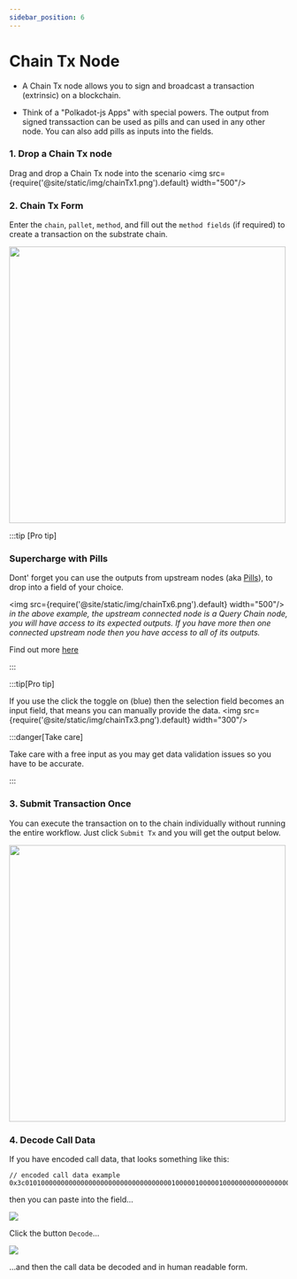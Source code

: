 ```yaml
---
sidebar_position: 6
---
```


# Chain Tx Node

- A Chain Tx node allows you to sign and broadcast a transaction (extrinsic) on a blockchain. 

- Think of a "Polkadot-js Apps" with special powers. The output from signed transsaction can be used as pills and can used in any other node. You can also add pills as inputs into the fields.


### 1. Drop a Chain Tx node
Drag and drop a Chain Tx node into the scenario
 <img src={require('@site/static/img/chainTx1.png').default}  width="500"/>


### 2. Chain Tx Form

Enter the `chain`, `pallet`, `method`, and fill out the `method fields` (if required) to create a transaction on the substrate chain.  


<div class="text--center">
 <img src={require('@site/static/img/chainTx2.png').default}  width="500"/>


  
</div>

:::tip [Pro tip]
### Supercharge with Pills
Dont' forget you can use the outputs from upstream nodes (aka [Pills](/pills/pills.md)), to drop into a field of your choice. 

<img src={require('@site/static/img/chainTx6.png').default}  width="500"/>
_in the above example, the upstream connected node is a Query Chain node, you will have access to its expected outputs. If you have more then one connected upstream node then you have access to all of its outputs._

Find out more [here]((/pills/pills.md))


:::




:::tip[Pro tip]

If you use the click the toggle on (blue) then the selection field becomes an input field, that means you can manually provide the data. 
<img src={require('@site/static/img/chainTx3.png').default}  width="300"/>

:::danger[Take care]

Take care with a free input as you may get data validation issues so you have to be accurate. 

:::


### 3. Submit Transaction Once
You can execute the transaction on to the chain individually without running the entire workflow. Just click `Submit Tx` and you will get the output below.  

<div class="text--center"><img src={require('@site/static/img/chainTx3.png').default}  width="500"/></div>



### 4. Decode Call Data



If you have encoded call data, that looks something like this:

```
// encoded call data example
0x3c0101000000000000000000000000000000000100000100000100000000000000000000000000000000000000000000000000
```

then you can paste into the field... 
<div class="text--center"><img src={require('@site/static/img/chainTx5.png').default}/></div>

Click the button `Decode`...
<div class="text--center"><img src={require('@site/static/img/chainTx4.png').default}/></div>

...and then the call data be decoded and in human readable form. 





